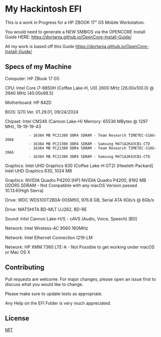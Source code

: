 # My Hackintosh EFI

This is a work in Progress for a HP ZBOOK 17" G5 Mobile Workstation. 

You would need to generate a NEW SMBIOS via the OPENCORE Install Guide HERE: https://dortania.github.io/OpenCore-Install-Guide/

All my work is based off this Guide https://dortania.github.io/OpenCore-Install-Guide/

## Specs of my Machine 

Computer:      HP ZBook 17 G5

CPU:           Intel Core i7-8850H (Coffee Lake-H, U0)
               2600 MHz (26.00x100.0) @ 3940 MHz (40.00x98.5)

Motherboard:   HP 842D

BIOS:          Q70 Ver. 01.29.01, 09/24/2024

Chipset:       Intel CM246 (Cannon Lake-H)
Memory:        65536 MBytes @ 1297 MHz, 19-19-19-43

               - 16384 MB PC21300 DDR4 SDRAM - Team Research TIMETEC-S16G-2666
               - 16384 MB PC21300 DDR4 SDRAM - Samsung M471A2K43CB1-CTD
               - 16384 MB PC21300 DDR4 SDRAM - Team Research TIMETEC-S16G-2666
               - 16384 MB PC21300 DDR4 SDRAM - Samsung M471A2K43CB1-CTD

Graphics:      Intel UHD Graphics 630 (Coffee Lake-H GT2) [Hewlett-Packard]
               Intel UHD Graphics 630, 1024 MB

Graphics:      NVIDIA Quadro P4200 [HP]
               NVIDIA Quadro P4200, 8192 MB GDDR5 SDRAM
               - Not Compatible with any macOS Version passed 10.13.6(High Sierra)

Drive:         WDC  WDS100T2B0A-00SM50, 976.8 GB, Serial ATA 6Gb/s @ 6Gb/s

Drive:         MATSHITA BD-MLT UJ262, BD-RE

Sound:         Intel Cannon Lake-H/S - cAVS (Audio, Voice, Speech) [B0]

Network:       Intel Wireless-AC 9560 160MHz

Network:       Intel Ethernet Connection I219-LM

Network:       HP XMM 7360 LTE-A 
              - Not Possible to get working under macOS or Mac OS X

## Contributing

Pull requests are welcome. For major changes, please open an issue first
to discuss what you would like to change.

Please make sure to update tests as appropriate.

Any Help on the EFI Folder is very much appreciated.

## License

[MIT](https://choosealicense.com/licenses/mit/)
